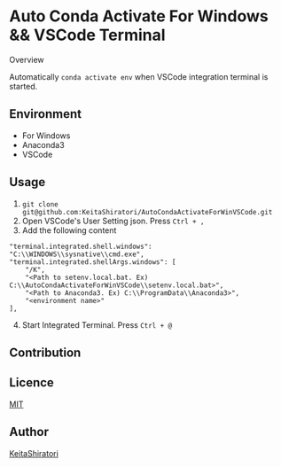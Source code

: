 Auto Conda Activate For Windows && VSCode Terminal
====

Overview

Automatically `conda activate env` when VSCode integration terminal is started.

## Environment
- For Windows
- Anaconda3
- VSCode

## Usage
1. `git clone git@github.com:KeitaShiratori/AutoCondaActivateForWinVSCode.git`
2. Open VSCode's User Setting json. Press `Ctrl + ,`
3. Add the following content
```
"terminal.integrated.shell.windows": "C:\\WINDOWS\\sysnative\\cmd.exe",
"terminal.integrated.shellArgs.windows": [
    "/K",
    "<Path to setenv.local.bat. Ex) C:\\AutoCondaActivateForWinVSCode\\setenv.local.bat>",
    "<Path to Anaconda3. Ex) C:\\ProgramData\\Anaconda3>",
    "<environment name>"
],
```
4. Start Integrated Terminal. Press `Ctrl + @`

## Contribution

## Licence

[MIT](https://github.com/KeitaShiratori/AutoCondaActivateForWinVSCode/blob/master/LICENSE)

## Author

[KeitaShiratori](https://github.com/KeitaShiratori)
